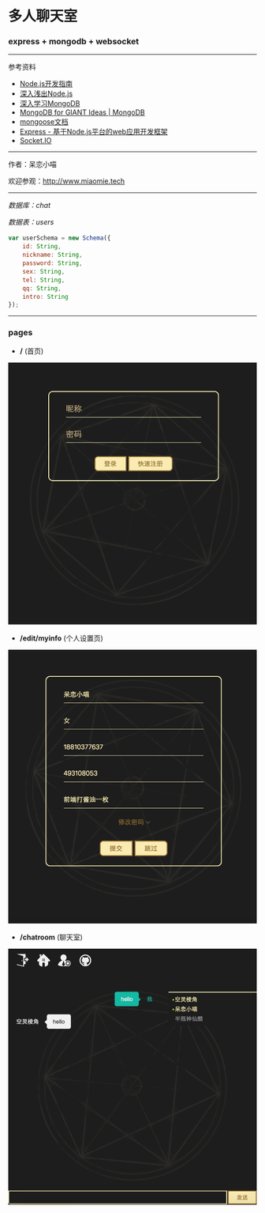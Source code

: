 # 多人聊天室 #
### express + mongodb + websocket ###

*****

参考资料

+ [Node.js开发指南](https://github.com/sunmengyuan/book/blob/master/Node.js%E5%BC%80%E5%8F%91%E6%8C%87%E5%8D%97.pdf)
+ [深入浅出Node.js](https://github.com/sunmengyuan/book/blob/master/%E6%B7%B1%E5%85%A5%E6%B5%85%E5%87%BANode.js.pdf)
+ [深入学习MongoDB](https://github.com/sunmengyuan/book/blob/master/%E6%B7%B1%E5%85%A5%E5%AD%A6%E4%B9%A0MongoDB.pdf)
+ [MongoDB for GIANT Ideas | MongoDB](https://www.mongodb.com/)
+ [mongoose文档](http://www.nodeclass.com/api/mongoose.html)
+ [Express - 基于Node.js平台的web应用开发框架](http://www.expressjs.com.cn/)
+ [Socket.IO](http://socket.io/)

*****

作者：呆恋小喵

欢迎参观：<http://www.miaomie.tech>

*****

_数据库：chat_

_数据表：users_

```javascript
var userSchema = new Schema({
    id: String,
    nickname: String,
    password: String,
    sex: String,
    tel: String,
    qq: String,
    intro: String
});
```

*****

### pages ###
+ __/__ (首页)

![](./materials/index.png)

+ __/edit/myinfo__ (个人设置页)

![](./materials/settings.png)

+ __/chatroom__ (聊天室)

![](./materials/chatroom.png)